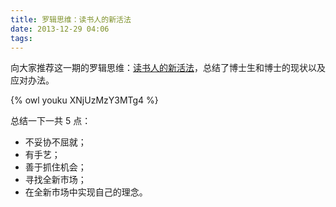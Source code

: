 ```yaml
---
title: 罗辑思维：读书人的新活法
date: 2013-12-29 04:06
tags:
---
```


向大家推荐这一期的罗辑思维：[读书人的新活法](http://v.youku.com/v_show/id_XNjUzMzY3MTg4.html)，总结了博士生和博士的现状以及应对办法。

{% owl youku XNjUzMzY3MTg4 %}

总结一下一共 5 点：
- 不妥协不屈就；
- 有手艺；
- 善于抓住机会；
- 寻找全新市场；
- 在全新市场中实现自己的理念。
